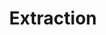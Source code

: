 ---
word: "true"

types: "word"

title: "Extraction"

categories: ['']

tags: ['Extraction']

arabic: 'الاستخلاص'

arexps: []

enwords: ['Extraction']

enexps: []

arlexicons: 'خ'

enlexicons: 'E'

authors: ['Ruqayya Roshdy']

translators: ['']

citations: 'مقدمة في حوسبة اللغة العربية'

sources: 'مركز الملك عبدالله بن عبدالعزيز الدولي لخدمة اللغة العربية'

slug: ""
---